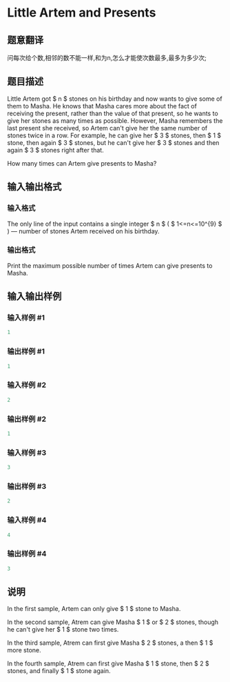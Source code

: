 # Little Artem and Presents

## 题意翻译

问每次给个数,相邻的数不能一样,和为n,怎么才能使次数最多,最多为多少次;

## 题目描述

Little Artem got $ n $ stones on his birthday and now wants to give some of them to Masha. He knows that Masha cares more about the fact of receiving the present, rather than the value of that present, so he wants to give her stones as many times as possible. However, Masha remembers the last present she received, so Artem can't give her the same number of stones twice in a row. For example, he can give her $ 3 $ stones, then $ 1 $ stone, then again $ 3 $ stones, but he can't give her $ 3 $ stones and then again $ 3 $ stones right after that.

How many times can Artem give presents to Masha?

## 输入输出格式

### 输入格式

The only line of the input contains a single integer $ n $ ( $ 1<=n<=10^{9} $ ) — number of stones Artem received on his birthday.

### 输出格式

Print the maximum possible number of times Artem can give presents to Masha.

## 输入输出样例

### 输入样例 #1

```cpp
1

```
### 输出样例 #1

```cpp
1

```
### 输入样例 #2

```cpp
2

```
### 输出样例 #2

```cpp
1

```
### 输入样例 #3

```cpp
3

```
### 输出样例 #3

```cpp
2

```
### 输入样例 #4

```cpp
4

```
### 输出样例 #4

```cpp
3

```
## 说明

In the first sample, Artem can only give $ 1 $ stone to Masha.

In the second sample, Atrem can give Masha $ 1 $ or $ 2 $ stones, though he can't give her $ 1 $ stone two times.

In the third sample, Atrem can first give Masha $ 2 $ stones, a then $ 1 $ more stone.

In the fourth sample, Atrem can first give Masha $ 1 $ stone, then $ 2 $ stones, and finally $ 1 $ stone again.

